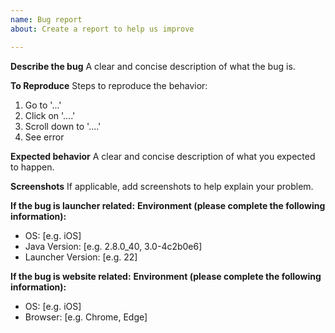 ```yaml
---
name: Bug report
about: Create a report to help us improve

---
```


**Describe the bug**
A clear and concise description of what the bug is.

**To Reproduce**
Steps to reproduce the behavior:
1. Go to '...'
2. Click on '....'
3. Scroll down to '....'
4. See error

**Expected behavior**
A clear and concise description of what you expected to happen.

**Screenshots**
If applicable, add screenshots to help explain your problem.

**If the bug is launcher related:**
**Environment (please complete the following information):**
 - OS: [e.g. iOS]
 - Java Version: [e.g. 2.8.0_40, 3.0-4c2b0e6]
 - Launcher Version: [e.g. 22]

**If the bug is website related:**
**Environment (please complete the following information):**
 - OS: [e.g. iOS]
 - Browser: [e.g. Chrome, Edge]

